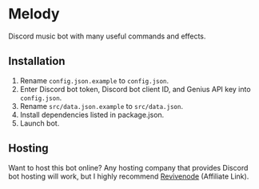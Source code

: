 # Melody
Discord music bot with many useful commands and effects.

## Installation
1. Rename `config.json.example` to `config.json`.
2. Enter Discord bot token, Discord bot client ID, and Genius API key into `config.json`.
3. Rename `src/data.json.example` to `src/data.json`.
4. Install dependencies listed in package.json.
5. Launch bot.

## Hosting
Want to host this bot online? Any hosting company that provides Discord bot hosting will work, but I highly recommend [Revivenode](https://techy.lol/revivenode) (Affiliate Link).
